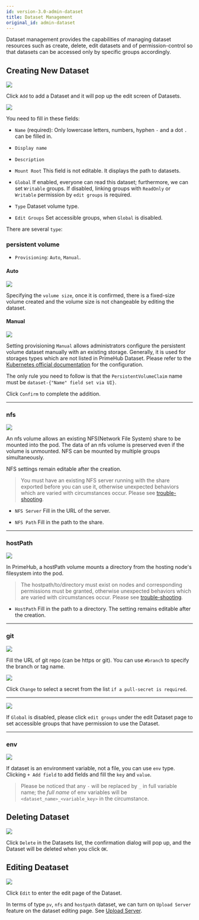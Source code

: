 ```yaml
---
id: version-3.0-admin-dataset
title: Dataset Management
original_id: admin-dataset
---
```


Dataset management provides the capabilities of managing dataset resources such as create, delete, edit datasets and of permission-control so that datasets can be accessed only by specific groups accordingly.

## Creating New Dataset

![](assets/dataset_5_v26.png)

Click `Add` to add a Dataset and it will pop up the edit screen of Datasets.

![](assets/admin_dataset_v3.png)

You need to fill in these fields:

+ `Name` (required): Only lowercase letters, numbers, hyphen `-` and a dot `.` can be filled in.

+ `Display name`

+ `Description`

+ `Mount Root` This field is not editable. It displays the path to datasets.

+ `Global` If enabled, everyone can read this dataset; furthermore, we can set `Writable` groups. If disabled, linking groups with `ReadOnly` or `Writable` permission by `edit groups` is required.

+ `Type` Dataset volume type.

+ `Edit Groups` Set accessible groups, when `Global` is disabled.

There are several `type`:

### persistent volume

+ `Provisioning`: `Auto`, `Manual`.

#### Auto

![](assets/dataset_pv_auto.png)

Specifying the `volume size`, once it is confirmed, there is a fixed-size volume created and the volume size is not changeable by editing the dataset.

#### Manual

![](assets/dataset_pv_manual.png)

Setting provisioning `Manual` allows administrators configure the persistent volume dataset manually with an existing storage. Generally, it is used for storages types which are not listed in PrimeHub Dataset. Please refer to the [Kubernetes official documentation](https://kubernetes.io/docs/concepts/storage/persistent-volumes/) for the configuration.

The only rule you need to follow is that the `PersistentVolumeClaim` name must be `dataset-{"Name" field set via UI}`.

Click `Confirm` to complete the addition.

---

### nfs

![](assets/dataset_nfs.png)

An nfs volume allows an existing NFS(Network File System) share to be mounted into the pod. The data of an nfs volume is preserved even if the volume is unmounted.
NFS can be mounted by multiple groups simultaneously.

NFS settings remain editable after the creation.

>You must have an existing NFS server running with the share exported before you can use it, otherwise unexpected behaviors which are varied with circumstances occur.
>Please see [trouble-shooting](../trouble/dataset-failure).

+ `NFS Server` Fill in the URL of the server.

+ `NFS Path` Fill in the path to the share.

---

### hostPath

![](assets/dataset_hostpath.png)

In PrimeHub, a hostPath volume mounts a directory from the hosting node's filesystem into the pod.

>The hostpath/to/directory must exist on nodes and corresponding permissions must be granted, otherwise unexpected behaviors which are varied with circumstances occur.
>Please see [trouble-shooting](../trouble/dataset-failure).

+ `HostPath` Fill in the path to a directory. The setting remains editable after the creation.

---

### git

![](assets/dataset_git.png)

Fill the URL of git repo (can be https or git). You can use `#branch` to specify the branch or tag name.

![](assets/dataset_secret_list.png)

Click `Change` to select a secret from the list `if a pull-secret is required`.

---

![](assets/edit_groups.png)

If `Global` is disabled, please click `edit groups` under the edit Dataset page to set accessible groups that have permission to use the Dataset.

---

### env

![](assets/dataset_env.png)

If dataset is an environment variable, not a file, you can use `env` type. Clicking `+ Add field` to add fields and fill the `key` and `value`.

> Please be noticed that any `-` will be replaced by `_` in full variable name; the *full name* of env variables will be `<dataset_name>_<variable_key>` in the circumstance.


## Deleting Dataset

![](assets/actions.png)

Click `Delete` in the Datasets list, the confirmation dialog will pop up, and the Dataset will be deleted when you click `OK`.

## Editing Deataset

![](assets/actions.png)

Click `Edit` to enter the edit page of the Dataset.

In terms of type `pv`, `nfs` and `hostpath` dataset, we can turn on `Upload Server` feature on the dataset editing page. See [Upload Server](admin-uploader).
